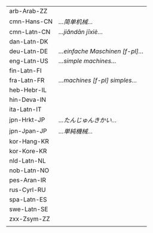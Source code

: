 | | |
|-|-|
| arb-Arab-ZZ |  |
| cmn-Hans-CN | _…简单机械…_ |
| cmn-Latn-CN | _…jiǎndān jīxiè…_ |
| dan-Latn-DK |  |
| deu-Latn-DE | _…einfache Maschinen [f-pl]…_ |
| eng-Latn-US | _…simple machines…_ |
| fin-Latn-FI |  |
| fra-Latn-FR | _…machines [f-pl] simples…_ |
| heb-Hebr-IL |  |
| hin-Deva-IN |  |
| ita-Latn-IT |  |
| jpn-Hrkt-JP | _…たんじゅんきかい…_ |
| jpn-Jpan-JP | _…単純機械…_ |
| kor-Hang-KR |  |
| kor-Kore-KR |  |
| nld-Latn-NL |  |
| nob-Latn-NO |  |
| pes-Aran-IR |  |
| rus-Cyrl-RU |  |
| spa-Latn-ES |  |
| swe-Latn-SE |  |
| zxx-Zsym-ZZ |  |
|  |  |